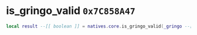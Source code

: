 # is_gringo_valid `0x7C858A47`

```lua
local result --[[ boolean ]] = natives.core.is_gringo_valid(_gringo --[[ integer ]])
```